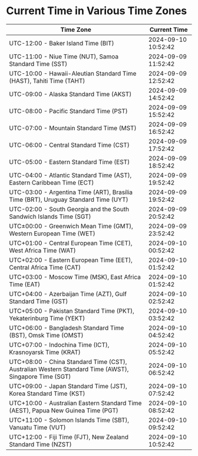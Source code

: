 # Current Time in Various Time Zones

| Time Zone | Current Time |
|-----------|--------------|
| UTC-12:00 - Baker Island Time (BIT) | 2024-09-10 10:52:42 |
| UTC-11:00 - Niue Time (NUT), Samoa Standard Time (SST) | 2024-09-09 11:52:42 |
| UTC-10:00 - Hawaii-Aleutian Standard Time (HAST), Tahiti Time (TAHT) | 2024-09-09 12:52:42 |
| UTC-09:00 - Alaska Standard Time (AKST) | 2024-09-09 14:52:42 |
| UTC-08:00 - Pacific Standard Time (PST) | 2024-09-09 15:52:42 |
| UTC-07:00 - Mountain Standard Time (MST) | 2024-09-09 16:52:42 |
| UTC-06:00 - Central Standard Time (CST) | 2024-09-09 17:52:42 |
| UTC-05:00 - Eastern Standard Time (EST) | 2024-09-09 18:52:42 |
| UTC-04:00 - Atlantic Standard Time (AST), Eastern Caribbean Time (ECT) | 2024-09-09 19:52:42 |
| UTC-03:00 - Argentina Time (ART), Brasília Time (BRT), Uruguay Standard Time (UYT) | 2024-09-09 19:52:42 |
| UTC-02:00 - South Georgia and the South Sandwich Islands Time (SGT) | 2024-09-09 20:52:42 |
| UTC±00:00 - Greenwich Mean Time (GMT), Western European Time (WET) | 2024-09-09 23:52:42 |
| UTC+01:00 - Central European Time (CET), West Africa Time (WAT) | 2024-09-10 00:52:42 |
| UTC+02:00 - Eastern European Time (EET), Central Africa Time (CAT) | 2024-09-10 01:52:42 |
| UTC+03:00 - Moscow Time (MSK), East Africa Time (EAT) | 2024-09-10 01:52:42 |
| UTC+04:00 - Azerbaijan Time (AZT), Gulf Standard Time (GST) | 2024-09-10 02:52:42 |
| UTC+05:00 - Pakistan Standard Time (PKT), Yekaterinburg Time (YEKT) | 2024-09-10 03:52:42 |
| UTC+06:00 - Bangladesh Standard Time (BST), Omsk Time (OMST) | 2024-09-10 04:52:42 |
| UTC+07:00 - Indochina Time (ICT), Krasnoyarsk Time (KRAT) | 2024-09-10 05:52:42 |
| UTC+08:00 - China Standard Time (CST), Australian Western Standard Time (AWST), Singapore Time (SGT) | 2024-09-10 06:52:42 |
| UTC+09:00 - Japan Standard Time (JST), Korea Standard Time (KST) | 2024-09-10 07:52:42 |
| UTC+10:00 - Australian Eastern Standard Time (AEST), Papua New Guinea Time (PGT) | 2024-09-10 08:52:42 |
| UTC+11:00 - Solomon Islands Time (SBT), Vanuatu Time (VUT) | 2024-09-10 09:52:42 |
| UTC+12:00 - Fiji Time (FJT), New Zealand Standard Time (NZST) | 2024-09-10 10:52:42 |
